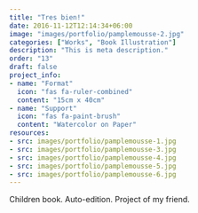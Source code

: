 ```yaml
---
title: "Tres bien!"
date: 2016-11-12T12:14:34+06:00
image: "images/portfolio/pamplemousse-2.jpg"
categories: ["Works", "Book Illustration"]
description: "This is meta description."
order: "13"
draft: false
project_info:
- name: "Format"
  icon: "fas fa-ruler-combined"
  content: "15cm x 40cm"
- name: "Support"
  icon: "fas fa-paint-brush"
  content: "Watercolor on Paper"
resources:
- src: images/portfolio/pamplemousse-1.jpg
- src: images/portfolio/pamplemousse-3.jpg
- src: images/portfolio/pamplemousse-4.jpg
- src: images/portfolio/pamplemousse-5.jpg
- src: images/portfolio/pamplemousse-6.jpg
---
```


Children book. Auto-edition. Project of my friend.

